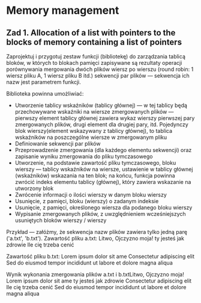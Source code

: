 # Memory management

## Zad 1. Allocation of a list with pointers to the blocks of memory containing a list of pointers

Zaprojektuj i przygotuj zestaw funkcji (bibliotekę) do zarządzania tablicą bloków, w których to blokach pamięci zapisywane są rezultaty operacji porównywania mergowania dwóch plików wiersz po wierszu (round robin: 1 wiersz pliku A, 1 wiersz pliku B itd.) sekwencji par plików — sekwencja
ich nazw jest parametrem funkcji.

Biblioteka powinna umożliwiać:
- Utworzenie tablicy wskaźników (tablicy głównej) — w tej tablicy będą przechowywane wskaźniki na wiersze zmergowanych plików — pierwszy element tablicy głównej zawiera wykaz wierszy pierwszej pary zmergowanych plików, drugi element dla drugiej pary, itd. Pojedynczy blok wierszy(element wskazywany z tablicy głównej), to tablica wskaźników na poszczególne wiersze w zmergowanym pliku
- Definiowanie sekwencji par plików
- Przeprowadzenie zmergowania (dla każdego elementu sekwencji) oraz zapisanie wyniku zmergowania do pliku tymczasowego
- Utworzenie, na podstawie zawartość pliku tymczasowego, bloku wierszy — tablicy wskaźników na wiersze, ustawienie w tablicy głównej (wskaźników) wskazania na ten blok; na końcu, funkcja powinna zwrócić indeks elementu tablicy (głównej), który zawiera wskazanie na utworzony blok
- Zwrócenie informacji o ilości wierszy w danym bloku wierszy
- Usunięcie, z pamięci, bloku (wierszy) o zadanym indeksie
- Usunięcie, z pamięci, określonego wiersza dla podanego bloku wierszy
- Wypisanie zmergowanych plików, z uwzględnieniem wcześniejszych usuniętych bloków wierszy / wierszy

Przykład — załóżmy, że sekwencja nazw plików zawiera tylko jedną parę ('a.txt', 'b.txt').
Zawartość pliku a.txt:
Litwo, Ojczyzno moja!
ty jesteś jak zdrowie
Ile cię trzeba cenić

Zawartość pliku b.txt:
Lorem ipsum dolor sit ame
Consectetur adipiscing elit
Sed do eiusmod tempor incididunt ut labore et dolore magna aliqua

Wynik wykonania zmergowania plików a.txt i b.txtLitwo, Ojczyzno moja!
Lorem ipsum dolor sit ame
ty jesteś jak zdrowie
Consectetur adipiscing elit
Ile cię trzeba cenić
Sed do eiusmod tempor incididunt ut labore et dolore magna aliqua
